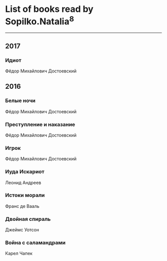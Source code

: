 # List of books read by Sopilko.Natalia<sup>8</sup>
---

## 2017

### Идиот
Фёдор Михайлович Достоевский



## 2016

### Белые ночи
Фёдор Михайлович Достоевский


### Преступление и наказание
Фёдор Михайлович Достоевский


### Игрок
Фёдор Михайлович Достоевский


### Иуда Искариот
Леонид Андреев


### Истоки морали
Франс де Вааль


### Двойная спираль
Джеймс Уотсон


### Война с саламандрами
Карел Чапек



